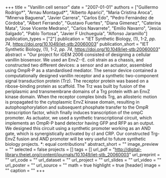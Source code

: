 +++
title = "Vanillin cell sensor"
date = "2007-01-01"
authors = ["Guillermo Rodrigo*", "Arnau Montagud*", "Alberto Aparici", "Maria Cristina Aroca", "Minerva Baguena", "Javier Carrera", "Carlos Edo", "Pedro Fernández de Córdoba", "Albert Ferrando", "Gustavo Fuertes", "Diana Gimenez", "Caterina Mata", "Jose Vicente Medrano", "Carlos Navarrete", "Emilio Navarro", "Jesús Salgado", "Pablo Tortosa", "Javier F Urchueguía", "Alfonso Jaramillo"]
publication_types = ["2"]
publication = "IET Synthetic Biology, (1), 1-2, _pp. 74_, https://doi.org/10.1049/iet-stb:20060003"
publication_short = "IET Synthetic Biology, (1), 1-2, _pp. 74_, https://doi.org/10.1049/iet-stb:20060003"
abstract = "Our project for iGEM 2006 consisted of designing a cellular vanillin biosensor. We used an EnvZ--E. coli strain as a chassis, and constructed two different devices: a sensor and an actuator, assembled using OmpR-P as a standardised mediator. The sensor device contained a computationally designed vanillin receptor and a synthetic two-component signal transduction protein (Trz). The receptor protein was based on a ribose-binding protein as scaffold. The Trz was built by fusion of the periplasmic and transmembrane domains of a Trg protein with an EnvZ kinase domain. When the receptor complex binds Trg, an allosteric motion is propagated to the cytoplasmic EnvZ kinase domain, resulting in autophosphorylation and subsequent phosphate transfer to the OmpR transcription factor, which finally induces transcription of the ompC promoter. As actuator, we used a synthetic transcriptional circuit, which implements an OmpR-P band detector having GFP and RFP as an output. We designed this circuit using a synthetic promoter working as an AND gate, which is synergistically activated by cI and CRP. Our constructed Trg-EnvZ fusion and AND promoter will be very useful to future synthetic biology projects. *: equal contributions"
abstract_short = ""
image_preview = ""
selected = false
projects = []
tags = []
url_pdf = "http://digital-library.theiet.org/content/journals/10.1049/iet-stb_20060003"
url_preprint = ""
url_code = ""
url_dataset = ""
url_project = ""
url_slides = ""
url_video = ""
url_poster = ""
url_source = ""
math = true
highlight = true
[header]
image = ""
caption = ""
+++

